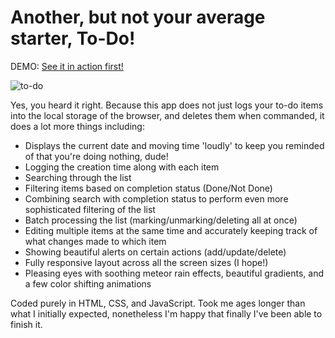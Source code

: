 # Another, but not your average starter, To-Do!

DEMO: [See it in action first!](https://shams-shimul.github.io/todo-html-css-js/)

![to-do](https://user-images.githubusercontent.com/65963238/216786187-264b6fc4-7bac-4126-a77c-c82f0c5c007d.png)

Yes, you heard it right. Because this app does not just logs your to-do items into the local storage of the browser, and deletes them when commanded, it does a lot more things including:

 - Displays the current date and moving time 'loudly' to keep you reminded of that you're doing nothing, dude!
 - Logging the creation time along with each item
 - Searching through the list
 - Filtering items based on completion status (Done/Not Done)
 - Combining search with completion status to perform even more sophisticated filtering of the list
 - Batch processing the list (marking/unmarking/deleting all at once)
 - Editing multiple items at the same time and accurately keeping track of what changes made to which item
 - Showing beautiful alerts on certain actions (add/update/delete)
 - Fully responsive layout across all the screen sizes (I hope!)
 - Pleasing eyes with soothing meteor rain effects, beautiful gradients, and a few color shifting animations

Coded purely in HTML, CSS, and JavaScript. Took me ages longer than what I initially expected, nonetheless I'm happy that finally I've been able to finish it.

